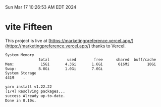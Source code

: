 Sun Mar 17 10:26:53 AM EDT 2024

# vite Fifteen


This project is live at [https://marketingpreference.vercel.app/](https://marketingpreference.vercel.app/) thanks to Vercel.

```bash
System Memory
               total        used        free      shared  buff/cache   available
Mem:            15Gi       4.3Gi       1.6Gi       616Mi        10Gi        11Gi
Swap:          8.0Gi       1.0Gi       7.0Gi
System Storage
441M	.
```
```bash
yarn install v1.22.22
[1/4] Resolving packages...
success Already up-to-date.
Done in 0.10s.
```
```bash
